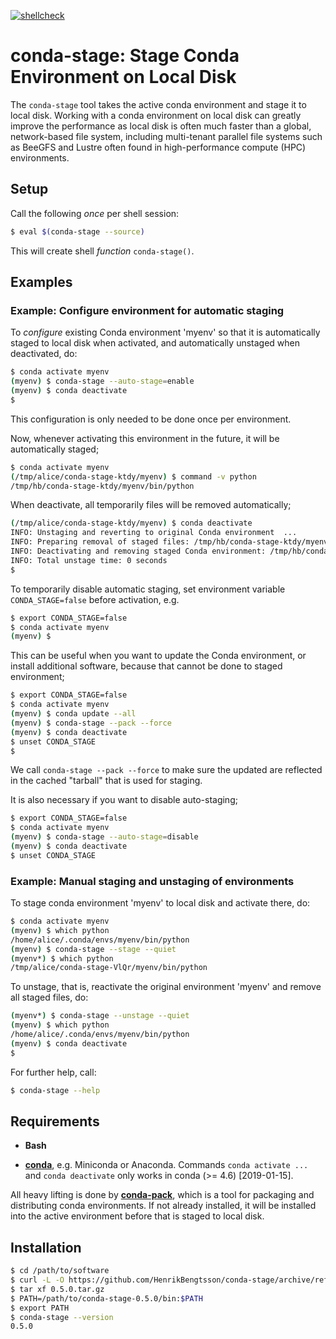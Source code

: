 [![shellcheck](https://github.com/HenrikBengtsson/conda-stage/actions/workflows/shellcheck.yml/badge.svg)](https://github.com/HenrikBengtsson/conda-stage/actions/workflows/shellcheck.yml)


# conda-stage: Stage Conda Environment on Local Disk

The `conda-stage` tool takes the active conda environment and stage it to local disk. Working with a conda environment on local disk can greatly improve the performance as local disk is often much faster than a global, network-based file system, including multi-tenant parallel file systems such as BeeGFS and Lustre often found in high-performance compute (HPC) environments.


## Setup

Call the following _once_ per shell session:

```sh
$ eval $(conda-stage --source)
```

This will create shell _function_ `conda-stage()`.


## Examples

### Example: Configure environment for automatic staging

To _configure_ existing Conda environment 'myenv' so that it is automatically staged to local disk when activated, and automatically unstaged when deactivated, do:

```sh
$ conda activate myenv
(myenv) $ conda-stage --auto-stage=enable
(myenv) $ conda deactivate
$ 
```

This configuration is only needed to be done once per environment.

Now, whenever activating this environment in the future, it will be automatically staged;

```sh
$ conda activate myenv
(/tmp/alice/conda-stage-ktdy/myenv) $ command -v python
/tmp/hb/conda-stage-ktdy/myenv/bin/python
```

When deactivate, all temporarily files will be removed automatically;

```sh
(/tmp/alice/conda-stage-ktdy/myenv) $ conda deactivate
INFO: Unstaging and reverting to original Conda environment  ...
INFO: Preparing removal of staged files: /tmp/hb/conda-stage-ktdy/myenv
INFO: Deactivating and removing staged Conda environment: /tmp/hb/conda-stage-ktdy/myenv
INFO: Total unstage time: 0 seconds
$ 
```

To temporarily disable automatic staging, set environment variable `CONDA_STAGE=false` before activation, e.g.

```sh
$ export CONDA_STAGE=false
$ conda activate myenv
(myenv) $ 
```

This can be useful when you want to update the Conda environment, or install additional software, because that cannot be done to staged environment;

```sh
$ export CONDA_STAGE=false
$ conda activate myenv
(myenv) $ conda update --all
(myenv) $ conda-stage --pack --force
(myenv) $ conda deactivate
$ unset CONDA_STAGE
$
```

We call `conda-stage --pack --force` to make sure the updated are reflected in the cached "tarball" that is used for staging.

It is also necessary if you want to disable auto-staging;

```sh
$ export CONDA_STAGE=false
$ conda activate myenv
(myenv) $ conda-stage --auto-stage=disable
(myenv) $ conda deactivate
$ unset CONDA_STAGE
```


### Example: Manual staging and unstaging of environments

To stage conda environment 'myenv' to local disk and activate there, do:

```sh
$ conda activate myenv
(myenv) $ which python
/home/alice/.conda/envs/myenv/bin/python
(myenv) $ conda-stage --stage --quiet
(myenv*) $ which python
/tmp/alice/conda-stage-VlQr/myenv/bin/python
```

To unstage, that is, reactivate the original environment 'myenv' and remove all staged files, do:

```sh
(myenv*) $ conda-stage --unstage --quiet
(myenv) $ which python
/home/alice/.conda/envs/myenv/bin/python
(myenv) $ conda deactivate
$ 
```

For further help, call:

```sh
$ conda-stage --help
```


## Requirements

* **Bash**

* [**conda**](https://docs.conda.io/projects/conda/en/latest/user-guide/install/linux.html), e.g. Miniconda or Anaconda. Commands `conda activate ...` and `conda deactivate` only works in conda (>= 4.6) [2019-01-15].

All heavy lifting is done by [**conda-pack**](https://conda.github.io/conda-pack/), which is a tool for packaging and distributing conda environments.  If not already installed, it will be installed into the active environment before that is staged to local disk.


## Installation

```sh
$ cd /path/to/software
$ curl -L -O https://github.com/HenrikBengtsson/conda-stage/archive/refs/tags/0.5.0.tar.gz
$ tar xf 0.5.0.tar.gz
$ PATH=/path/to/conda-stage-0.5.0/bin:$PATH
$ export PATH
$ conda-stage --version
0.5.0
```
